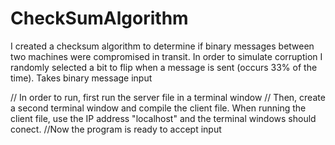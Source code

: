 # CheckSumAlgorithm
I created a checksum algorithm to determine if binary messages between two machines were compromised in transit. In order to simulate corruption I randomly selected a bit to flip when a message is sent (occurs 33% of the time). Takes binary message input

// In order to run, first run the server file in a terminal window
// Then, create a second terminal window and compile the client file. When running the client file, use the IP address "localhost" and the terminal windows should conect. 
//Now the program is ready to accept input
